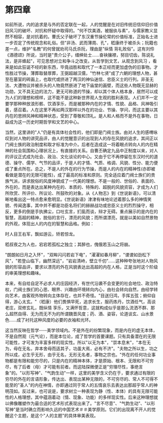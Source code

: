 # 第四章

如前所说，内的追求是与外的否定联在一起，人的觉醒是在对旧传统旧信仰旧价值旧风习的破坏、对抗和怀疑中取得的。"何不饮美酒，被服纨与素"，与儒家教义显然不相容，是对抗着的。曹氏父子破坏了东汉重节操伦常的价值标准，正始名士进一步否定了传统观念和礼俗。但"非汤、武而薄周、孔"，嵇康终于被杀头；阮籍也差一点，维护"名教"的何曾就劝司马氏杀阮，理由是"纵情 背礼败俗"。这有刘伶《酒德颂》所说，当时是"贵介公子，缙绅处士......奋袂攘襟，努目切齿，陈说礼法，是非蜂起"，可见思想对立和争斗之改变。从哲学到文艺，从观念到风习 ，看来是如此狂诞不经的新东西，毕竟战胜和取代了一本正经而更加虚伪的旧事物。才性胜过节操，薄葬取替厚葬，王弼超越汉儒，"竹林七贤"成了六朝的理想人物，甚至在墓室的砖画上，也取代或挤进了两汉的神仙迷信、忠臣义士的行列。非圣无法、大遭物议并被杀头的人物竟然嵌进了地下庙堂的画壁，而这些人物既无显赫的功勋，又不具无边的法力，更无可称道的节操，却以其个体人格本身，居然可以成为人们的理想和榜样，这不能不是这种新世界观人生观的胜利表现。人们并不一定要学那种种放浪形骸、饮酒享乐，而是被那种内在的才情、性貌、品格、风神吸引着，感召着。人在这里不再如两汉那样以外在的功业、节操、学问，而这主要以其内在的思辨风神和精神状态，受到了尊敬和顶礼。是人和人格而不是外在事物，日益成为这一历史时期哲学和文艺的中心。

当然，这里讲的"人"仍是有具体社会性的，他们即是门阀士族。由对人生的感喟咏叹到对人物的讲究品评，由人的觉醒意识的出现到人的存在风貌的追求，其间正以门阀士族的政治制度和取才标准为中介。后者在造成这一将着眼点转向人的内在精神的社会氛围和心理状况上，有直接的关系。自曹丕确定九品中正制度以来，对人的评议正式成为社会、政治、文化谈论的中心。又由于它不再停留在东汉时代的道德、操守、儒学、气节的品评，于是人的才情、气质、格调、风貌、性分、能力便成了重点所在。总之，不是人的外在的行为节操，而是人的内在的精神性(亦即被看做是潜在的无限可能性)，成了最高的标准和原则。完全适应着门阀士族们的贵族气派，讲求脱俗的风度神貌成了一代美的理想。不是一般的、世俗的、表面的、外在的，而是表达出某种内在的、本质的、特殊的、超脱的风貌资容，才成为人们所欣赏、所评价、所议论、所鼓吹的对象。从《人物志》到《世说新语》，可以清晰地看出这一特点愈来愈明显。《世说新语》津津有味地论述着那么多的神情笑貌、传闻逸事，其中并不都是功臣名将们的赫赫战功或忠臣义士的烈烈操守，相反，更多的倒是手执拂尘，口吐玄言，扪虱而谈，辩才无碍。重点展示的是内在的智慧，高超的精神，脱俗的言行，漂亮的风貌；而所谓漂亮，就是以美如自然景物的外观，体现出人的内在的智慧和品格。例如：

时人目王右军，飘如游云，矫若惊龙。

嵇叔夜之为人也，宕宕若孤松之独立；其醉也，傀俄若玉山之将崩。

"朗朗如日月之入怀"，"双眸闪闪若岩下电"，"濯濯如春月柳"，"谡谡如劲松下风"，"若登山临下，幽然深远"，"岩岩清峙，壁立千仞"......这种种夸张地对人物风貌的形容品评，要求以漂亮的外在风貌表达出高超的内在人格，正是当时这个阶级的审美理想和趣味。

本来，有自给自足不必求人的庄园经济，有世代沿袭不会变更的社会地位、政治特权，门阀士族们的心思、眼界、兴趣由环境转向内心，由社会转向自然，由经学转向艺术，由客观外物转向主体存在，也并不奇怪。"目送归鸿，手挥五弦；俯仰自得，游心太玄。"（嵇康）他们畏惧早死，追求长生，服药炼丹，饮酒任气，高谈老庄，双修玄礼，既纵情 享乐，又满怀哲意，这就构成似乎是那么流洒不群、那么超然自得、无为而无不为的所谓魏晋风度；药、酒、姿容，论道谈玄、山水景色......成了衬托这种风度的必要的衣袖和光环。

这当然反映在哲学----美学领域内。不是外在的纷繁现象，而是内在的虚无本体，不是自然观（元气论），而是本位论，成了哲学的首要课题。只有具备潜在的无限可能性，才可发为丰富多样的现实性。所以"以无为本"，"崇本息末"，"本在无为，母在无名，弃本舍母而适其子，功虽大焉，必有不济"。"夫物之所以生，功之所以成，必生乎无形，由乎无名，无形无名者，事物之宗也。"外在的任何功业事物都是有限和能穷尽的，只是内在的精神本体，才是原始、根本、无限和不可穷尽，有了后者（母）才可能有前者。而这陆探微便正是"穷理尽性，事绝言象"的。"以形写神"、"气韵生动"一样，这里的美学含义仍在于，要求通过有限的穷尽的外在的言语形象，传达出、表现出某种无限的，不可穷尽的、常人不可得不能至的"圣人"的内在神情，亦即通过同于常人的五情哀乐去表达出那超乎常人的神明茂如。反过来，也可说是，要求树立一种表现为静（性、本体）的具有无限可能性的人格理想，其中蕴涵着动（情、现象、功能）的多样现实性。后来这种理想就以佛像雕塑作为最合适的艺术形式表现出来了。"言不尽意"、"气韵生动"、"以形写神"是当时确立而影响久远的中国艺术＃＃美学原则。它们的出现离不开人的觉醒这个主题，是这个"人的主题"的具体审美表现。
